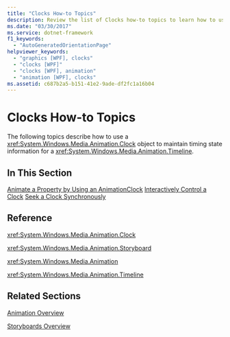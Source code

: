 ```yaml
---
title: "Clocks How-to Topics"
description: Review the list of Clocks how-to topics to learn how to use a Clock object to maintain timing state information for a Timeline.
ms.date: "03/30/2017"
ms.service: dotnet-framework
f1_keywords: 
  - "AutoGeneratedOrientationPage"
helpviewer_keywords: 
  - "graphics [WPF], clocks"
  - "clocks [WPF]"
  - "clocks [WPF], animation"
  - "animation [WPF], clocks"
ms.assetid: c687b2a5-b151-41e2-9ade-df2fc1a16b04
---
```

# Clocks How-to Topics

The following topics describe how to use a <xref:System.Windows.Media.Animation.Clock> object to maintain timing state information for a <xref:System.Windows.Media.Animation.Timeline>.

## In This Section

[Animate a Property by Using an AnimationClock](how-to-animate-a-property-by-using-an-animationclock.md)
[Interactively Control a Clock](how-to-interactively-control-a-clock.md)
[Seek a Clock Synchronously](how-to-seek-a-clock-synchronously.md)

## Reference

<xref:System.Windows.Media.Animation.Clock>

<xref:System.Windows.Media.Animation.Storyboard>

<xref:System.Windows.Media.Animation>

<xref:System.Windows.Media.Animation.Timeline>

## Related Sections

[Animation Overview](animation-overview.md)

[Storyboards Overview](storyboards-overview.md)
